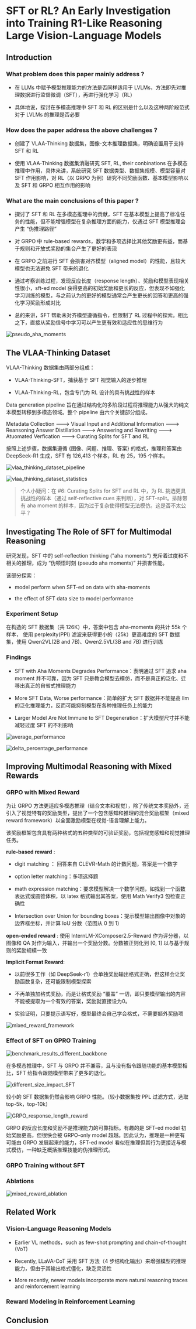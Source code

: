 # SFT or RL? An Early Investigation into Training R1-Like Reasoning Large Vision-Language Models

## Introduction

### What problem does this paper mainly address ?

- 在 LLMs 中赋予模型推理能力的方法是否同样适用于 LVLMs，方法即先对推理数据进行监督微调（SFT），再进行强化学习（RL）

- 具体地说，探讨在多模态推理中 SFT 和 RL 的区别是什么以及这种两阶段范式对于 LVLMs 的推理是否必要

### How does the paper address the above challenges ?

- 创建了 VLAA-Thinking 数据集，图像-文本推理数据集，明确设置用于支持 SFT 和 RL

- 使用 VLAA-Thinking 数据集消融研究 SFT, RL, their conbinations 在多模态推理中作用，具体来讲，系统研究 SFT 数据类型、数据集规模、模型容量对 SFT 作用影响，对 RL（以 GRPO 为例）研究不同奖励函数、基本模型影响以及 SFT 和 GRPO 相互作用的影响

### What are the main conclusions of this paper ?

- 探讨了 SFT 和 RL 在多模态推理中的贡献，SFT 在基本模型上提高了标准任务的性能，但不能增强模型在复杂推理方面的能力，仅通过 SFT 模型推理会产生 “伪推理路径”

- 对 GRPO 中 rule-based rewards，数学和多项选择比其他奖励更有益，而基于规则和开放式奖励的集合产生了更好的表现

- 在 GRPO 之前进行 SFT 会损害对齐模型（aligned model）的性能，且较大模型也无法避免 SFT 带来的退化

- 通过考察训练过程，发现反应长度（response length）、奖励和模型表现相关性很小，sft-ed model 获得更高的初始奖励和更长的反应，但表现不如强化学习训练的模型，与之前认为的更好的模型通常会产生更长的回答和更高的强化学习奖励形成对比

- 总的来讲，SFT 帮助未对齐模型遵循指令，但限制了 RL 过程中的探索。相比之下，直接从奖励信号中学习可以产生更有效和适应性的思维行为

![pseudo_aha_moments](./pictures/pseudo_aha_moments.png)

## The VLAA-Thinking Dataset

VLAA-Thinking 数据集由两部分组成：

- VLAA-Thinking-SFT，捕获基于 SFT 视觉输入的逐步推理

- VLAA-Thinking-RL，包含专门为 RL 设计的具有挑战性的样本

Data generation pipeline 旨在通过结构化的多阶段过程将推理能力从强大的纯文本模型转移到多模态领域。整个 pipeline 由六个关键部分组成。

Metadata Collection ---> Visual Input and Additional Information ---> Reansoning Answer Distillation ---> Answering and Rewriting ---> Atuomated Verfication ---> Curating Splits for SFT and RL

按照上述步骤，数据集遵循 {图像、问题、推理、答案} 的格式，推理和答案由 DeepSeek-R1 生成，SFT 有 126,413 个样本，RL 有 25，195 个样本。

![vlaa_thinking_dataset_pipeline](./pictures/vlaa_thinking_dataset_pipeline.png)

![vlaa_thinking_dataset_statistics](./pictures/vlaa_thinking_dataset_statistics.png)

> 个人小疑问：在 #6: Curating Splits for SFT and RL 中，为 RL 挑选更具挑战性的样本（通过 self-reflective cues 来判断），对 SFT-split。排除带有 aha moment 的样本，因为过于复杂使得模型无法模仿。这是否不太公平？

## Investigating The Role of SFT for Multimodal Reasoning

研究发现，SFT 中的 self-reflection thinking ("aha moments") 充斥着过度和不相关的推理，成为 “伪顿悟时刻 (pseudo aha moments)” 并损害性能。

该部分探索：

- model perform when SFT-ed on data with aha-moments

- the effect of SFT data size to model performance

### Experiment Setup

在构造的 SFT 数据集（共 126K）中，答案中包含 aha-moments 的共计 55k 个样本， 使用 perplexity(PPI) 滤波来获得更小的（25k）更高难度的 SFT 数据集，使用 Qwen2VL(2B and 7B)、Qwen2.5VL(3B and 7B) 进行训练

### Findings

- SFT with Aha Moments Degrades Performance：表明通过 SFT 追求 aha moment 并不可靠，因为 SFT 只是教会模型去模仿，而不是真正的泛化、迁移出真正的自省式推理能力

- More SFT Data, Worse performance：简单的扩大 SFT 数据并不能提高 llm 的泛化推理能力，反而可能抑制模型在各种推理任务上的能力

- Larger Model Are Not Immune to SFT Degeneration：扩大模型尺寸并不能减轻过度 SFT 的不利影响 

![average_performance](./pictures/average_performance.png)

![delta_percentage_performance](./pictures/delta_percentage_performance.png)

## Improving Multimodal Reasoning with Mixed Rewards

### GRPO with Mixed Reward

为让 GRPO 方法更适应多模态推理（结合文本和视觉），除了传统文本奖励外，还引入了视觉特有的奖励类型，提出了一个包含感知和推理的混合奖励框架（mixed reward framework）以全面激励模型在视觉-语言理解上能力。 

该奖励框架包含具有两种格式的五种类型的可验证奖励，包括视觉感知和视觉推理任务。

**rule-based reward** : 

  - digit matching ： 回答来自 CLEVR-Math 的计数问题，答案是一个数字

  - option letter matching：多项选择题

  - math expression matching：要求模型解决一个数学问题，如找到一个函数表达式或圆锥体积，以 latex 格式输出其答案，使用 Math Verify3 包检查正确性

  - Intersection over Union for bounding boxes：提示模型输出图像中对象的边界框坐标，并计算 IoU 分数（范围从 0 到 1）

**open-ended reward** : 使用 InternLM-XComposer2.5-Reward 作为评分器，以图像和 QA 对作为输入，并输出一个奖励分数。分数被正则化到 [0, 1] 以与基于规则的奖励规模一致

**Implicit Format Reward**:

- 以前很多工作（如 DeepSeek-r1）会单独奖励输出格式正确，但这样会让奖励函数复杂，还可能限制模型探索

- 不再单独加格式奖励，而是让格式奖励 “覆盖” 一切，即只要模型输出的内容不能被提取为一个有效的答案，奖励就直接设为0。

- 实验证明，只要提示语写好，模型最终会自己学会格式，不需要额外奖励项

![mixed_reward_framework](./pictures/mixed_reward_framenwork.png)

### Effect of SFT on GPRO Training

![benchmark_results_different_backbone](./pictures/benchmark_results_different_backbone.png)

在多模态推理中，SFT 与 GRPO 并不兼容，且与没有指令跟随功能的基本模型相比，SFT 给指令跟随模型带来了更多的退化。

![different_size_impact_SFT](./pictures/different_size_impact_SFT.png)

较小的 SFT 数据集仍然会影响 GRPO 性能。（较小数据集按 PPL 过滤方式，选取 top-5k，top-10k）

![GRPO_response_length_reward](./pictures/GRPO_reponse_length_reward.png)

GRPO 的反应长度和奖励不是推理能力的可靠指标。有趣的是 SFT-ed model 初始奖励更高，但很快会被 GRPO-only model 超越。因此认为，推理是一种更有可能由 GRPO 发展起来的能力，SFT-ed model 看似在推理但其行为更接近与模式模仿，一种缺乏概括推理技能的伪推理形式。

### GRPO Training without SFT

### Ablations

![mixed_reward_ablation](./pictures/mixed_reward_ablation.png)

## Related Work

### Vision-Language Reasoning Models

- Earlier VL methods，such as few-shot prompting and chain-of-thought (VoT)

- Recently, LLaVA-CoT 采用 SFT 方法（4 步结构化输出）来增强模型的推理能力，但由于其输出格式僵化，缺乏灵活性

- More recently, newer models incorporate more natural reasoning traces and reinforcement learning

### Reward Modeling in Reinforcement Learning

## Conclusion




